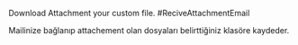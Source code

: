 Download Attachment your custom file.  #ReciveAttachmentEmail

Mailinize bağlanıp attachement olan dosyaları belirttiğiniz klasöre kaydeder. 
